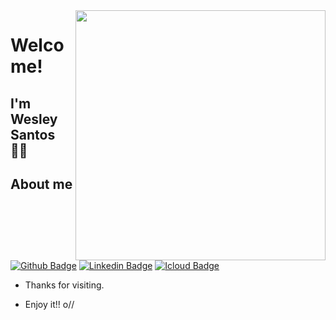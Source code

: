 

<!--
### Hi there 👋
**wesleydevel/wesleydevel** is a ✨ _special_ ✨ repository because its `README.md` (this file) appears on your GitHub profile.

Here are some ideas to get you started:

- 🔭 I’m currently working on ...
- 🌱 I’m currently learning ...
- 👯 I’m looking to collaborate on ...
- 🤔 I’m looking for help with ...
- 💬 Ask me about ...
- 📫 How to reach me: ...
- 😄 Pronouns: ...
- ⚡ Fun fact: ...
-->




<img align="right" width="400" height="400" src="https://image.flaticon.com/icons/svg/178/178158.svg">
 
# Welcome!
 
## I'm Wesley Santos :man_technologist:
 
 
## About me 
[![Github Badge](https://img.shields.io/badge/-Github-000?style=flat-square&logo=Github&logoColor=white&link=https://github.com/wesleydevel)](https://github.com/wesleydevel)
[![Linkedin Badge](https://img.shields.io/badge/-LinkedIn-blue?style=flat-square&logo=Linkedin&logoColor=white&link=https://www.linkedin.com/in/wesleypsantos/)](https://www.linkedin.com/in/wesleypsantos/)
[![Icloud Badge](https://img.shields.io/badge/-Gmail-c14438?style=flat-square&logo=Gmail&logoColor=white&link=mailto:wesley.p.santos@icloud.com)](mailto:wesley.p.santos@icloud.com)
 
- Thanks for visiting. 
 
- Enjoy it!! o//


